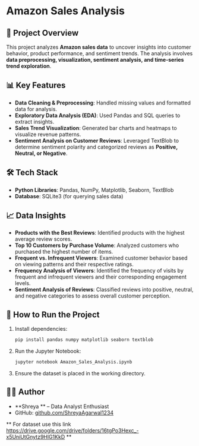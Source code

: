 # Amazon Sales Analysis

## 📌 Project Overview
This project analyzes **Amazon sales data** to uncover insights into customer behavior, product performance, and sentiment trends. The analysis involves **data preprocessing, visualization, sentiment analysis, and time-series trend exploration**.

## 📊 Key Features
- **Data Cleaning & Preprocessing**: Handled missing values and formatted data for analysis.
- **Exploratory Data Analysis (EDA)**: Used Pandas and SQL queries to extract insights.
- **Sales Trend Visualization**: Generated bar charts and heatmaps to visualize revenue patterns.
- **Sentiment Analysis on Customer Reviews**: Leveraged TextBlob to determine sentiment polarity and categorized reviews as **Positive, Neutral, or Negative**.


## 🛠 Tech Stack
- **Python Libraries**: Pandas, NumPy, Matplotlib, Seaborn, TextBlob
- **Database**: SQLite3 (for querying sales data)


## 📈 Data Insights
- **Products with the Best Reviews**: Identified products with the highest average review scores.
- **Top 10 Customers by Purchase Volume**: Analyzed customers who purchased the highest number of items.
- **Frequent vs. Infrequent Viewers**: Examined customer behavior based on viewing patterns and their respective ratings.
- **Frequency Analysis of Viewers**: Identified the frequency of visits by frequent and infrequent viewers and their corresponding engagement levels.
- **Sentiment Analysis of Reviews**: Classified reviews into positive, neutral, and negative categories to assess overall customer perception.

## 🚀 How to Run the Project
1. Install dependencies:
   ```bash
   pip install pandas numpy matplotlib seaborn textblob
   ```
2. Run the Jupyter Notebook:
   ```bash
   jupyter notebook Amazon_Sales_Analysis.ipynb
   ```
3. Ensure the dataset is placed in the working directory.



## 👩‍💻 Author
- **Shreya ** – Data Analyst Enthusiast
- GitHub: [github.com/ShreyaAgarwal1234](https://github.com/ShreyaAgarwal1234)

** For dataset use this link https://drive.google.com/drive/folders/16tgPo3Hexc_-x5UniUtGnytz9HlG1KkD **



